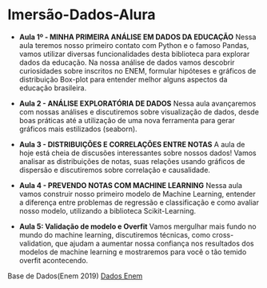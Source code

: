 # Imersão-Dados-Alura

- **Aula  1º - MINHA PRIMEIRA ANÁLISE EM DADOS DA EDUCAÇÃO**
Nessa aula teremos nosso primeiro contato com Python e o famoso Pandas, vamos utilizar diversas funcionalidades desta biblioteca para explorar dados da educação. Na nossa análise de dados vamos descobrir curiosidades sobre inscritos no ENEM, formular hipóteses e gráficos de distribuição Box-plot para entender melhor alguns aspectos da educação brasileira.

- **Aula  2 - ANÁLISE EXPLORATÓRIA DE DADOS**
Nessa aula avançaremos com nossas análises e discutiremos sobre visualização de dados, desde boas práticas até a utilização de uma nova ferramenta para gerar gráficos mais estilizados (seaborn).

- **Aula  3 - DISTRIBUIÇÕES E CORRELAÇÕES ENTRE NOTAS**
A aula de hoje está cheia de discusões interessantes sobre nossos dados! Vamos analisar as distribuições de notas, suas relações usando gráficos de dispersão e discutiremos sobre correlação e causalidade.

- **Aula  4 - PREVENDO NOTAS COM MACHINE LEARNING**
Nessa aula vamos construir nosso primeiro modelo de Machine Learning, entender a diferença entre problemas de regressão e classificação e como avaliar nosso modelo, utilizando a biblioteca Scikit-Learning.

- **Aula 5: Validação de modelo e Overfit**
Vamos mergulhar mais fundo no mundo do machine learning, discutiremos técnicas, como cross-validation, que ajudam a aumentar nossa confiança nos resultados dos modelos de machine learning e mostraremos para você o tão temido overfit acontecendo.


Base de Dados(Enem 2019) [Dados Enem](https://github.com/alura-cursos/imersao-dados-2-2020/blob/master/MICRODADOS_ENEM_2019_SAMPLE_43278.csv)
